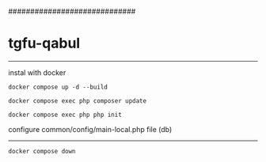 #############################

# tgfu-qabul


----------------

instal with docker

`docker compose up -d --build`


`docker compose exec php composer update `

`docker compose exec php php init`

configure common/config/main-local.php file (db)


-----------------
  `docker compose down` 

  

